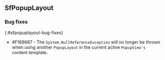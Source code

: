 ## SfPopupLayout

### Bug fixes
{:#sfpopuplayout-bug-fixes}

* \#F169687 - The `System.NullReferenceException` will no longer be thrown when using another `PopupLayout` in the current active `PopupView's` content template.
